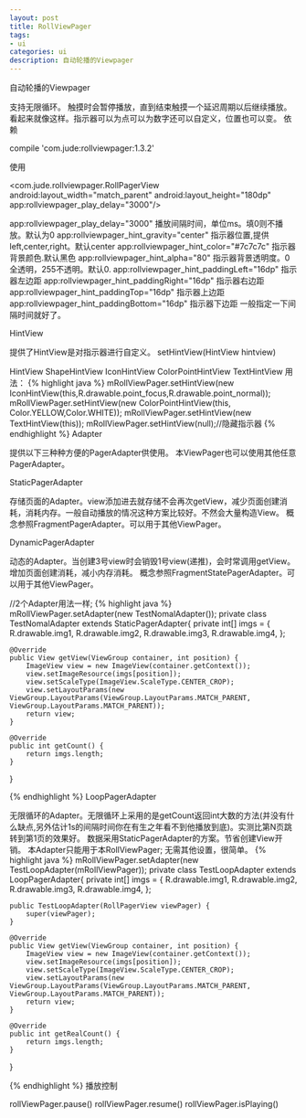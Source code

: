 ```yaml
---
layout: post
title: RollViewPager
tags:
- ui
categories: ui
description: 自动轮播的Viewpager
---
```


自动轮播的Viewpager

支持无限循环。 触摸时会暂停播放，直到结束触摸一个延迟周期以后继续播放。 看起来就像这样。指示器可以为点可以为数字还可以自定义，位置也可以变。
依赖

compile 'com.jude:rollviewpager:1.3.2'

使用

<com.jude.rollviewpager.RollPagerView
    android:layout_width="match_parent"
    android:layout_height="180dp"
    app:rollviewpager_play_delay="3000"/>


app:rollviewpager_play_delay="3000" 播放间隔时间，单位ms。填0则不播放。默认为0 app:rollviewpager_hint_gravity="center" 指示器位置,提供left,center,right。默认center
app:rollviewpager_hint_color="#7c7c7c" 指示器背景颜色.默认黑色
app:rollviewpager_hint_alpha="80" 指示器背景透明度。0全透明，255不透明。默认0.
app:rollviewpager_hint_paddingLeft="16dp" 指示器左边距
app:rollviewpager_hint_paddingRight="16dp" 指示器右边距
app:rollviewpager_hint_paddingTop="16dp" 指示器上边距
app:rollviewpager_hint_paddingBottom="16dp" 指示器下边距
一般指定一下间隔时间就好了。

HintView

提供了HintView是对指示器进行自定义。
setHintView(HintView hintview)

HintView
ShapeHintView
IconHintView
ColorPointHintView
TextHintView
用法：
{% highlight java %} 
mRollViewPager.setHintView(new IconHintView(this,R.drawable.point_focus,R.drawable.point_normal));
mRollViewPager.setHintView(new ColorPointHintView(this, Color.YELLOW,Color.WHITE));
mRollViewPager.setHintView(new TextHintView(this));
mRollViewPager.setHintView(null);//隐藏指示器
{% endhighlight %} 
Adapter

提供以下三种种方便的PagerAdapter供使用。
本ViewPager也可以使用其他任意PagerAdapter。

StaticPagerAdapter

存储页面的Adapter。view添加进去就存储不会再次getView，减少页面创建消耗，消耗内存。一般自动播放的情况这种方案比较好。不然会大量构造View。 概念参照FragmentPagerAdapter。可以用于其他ViewPager。

DynamicPagerAdapter

动态的Adapter。当创建3号view时会销毁1号view(递推)，会时常调用getView。增加页面创建消耗，减小内存消耗。 概念参照FragmentStatePagerAdapter。可以用于其他ViewPager。

//2个Adapter用法一样;
{% highlight java %} 
mRollViewPager.setAdapter(new TestNomalAdapter());
private class TestNomalAdapter extends StaticPagerAdapter{
    private int[] imgs = {
            R.drawable.img1,
            R.drawable.img2,
            R.drawable.img3,
            R.drawable.img4,
    };

    @Override
    public View getView(ViewGroup container, int position) {
        ImageView view = new ImageView(container.getContext());
        view.setImageResource(imgs[position]);
        view.setScaleType(ImageView.ScaleType.CENTER_CROP);
        view.setLayoutParams(new ViewGroup.LayoutParams(ViewGroup.LayoutParams.MATCH_PARENT, ViewGroup.LayoutParams.MATCH_PARENT));
        return view;
    }

    @Override
    public int getCount() {
        return imgs.length;
    }
}

{% endhighlight %} 
LoopPagerAdapter

无限循环的Adapter。无限循环上采用的是getCount返回int大数的方法(并没有什么缺点,另外估计1s的间隔时间你在有生之年看不到他播放到底)。实测比第N页跳转到第1页的效果好。
数据采用StaticPagerAdapter的方案。节省创建View开销。 本Adapter只能用于本RollViewPager;
无需其他设置，很简单。
{% highlight java %} 
mRollViewPager.setAdapter(new TestLoopAdapter(mRollViewPager));
private class TestLoopAdapter extends LoopPagerAdapter{
    private int[] imgs = {
            R.drawable.img1,
            R.drawable.img2,
            R.drawable.img3,
            R.drawable.img4,
    };

    public TestLoopAdapter(RollPagerView viewPager) {
        super(viewPager);
    }

    @Override
    public View getView(ViewGroup container, int position) {
        ImageView view = new ImageView(container.getContext());
        view.setImageResource(imgs[position]);
        view.setScaleType(ImageView.ScaleType.CENTER_CROP);
        view.setLayoutParams(new ViewGroup.LayoutParams(ViewGroup.LayoutParams.MATCH_PARENT, ViewGroup.LayoutParams.MATCH_PARENT));
        return view;
    }

    @Override
    public int getRealCount() {
        return imgs.length;
    }
}

{% endhighlight %} 
播放控制

rollViewPager.pause()
rollViewPager.resume()
rollViewPager.isPlaying()